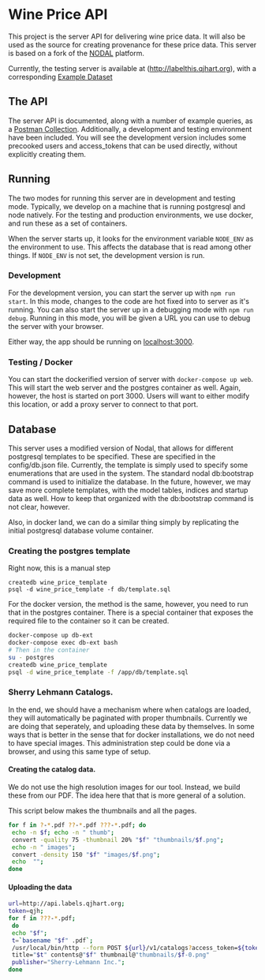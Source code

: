 # Wine Price API

This project is the server API for delivering wine price data. It will also be
used as the source for creating provenance for these price data.  This server is
based on a fork of the [NODAL](http://github.com/qjhart/nodal) platform.

Currently, the testing server is available at (http://labelthis.qjhart.org),
with a corresponding [Example Dataset](http://labelthis.qjhart.org/wine_prices)

## The API

The server API is documented, along with a number of example queries, as
a [Postman Collection](postman/api_collection.json).  Additionally, a
development and testing environment have been included.  You will see the
development version includes some precooked users and access_tokens that can be
used directly, without explicitly creating them.

## Running


The two modes for running this server are in development and testing mode.
Typically, we develop on a machine that is running postgresql and node natively.
For the testing and production environments, we use docker, and run these as a
set of containers.

When the server starts up, it looks for the environment variable ```NODE_ENV```
as the environment to use.  This affects the database that is read among other
things.  If ```NODE_ENV``` is not set, the development version is run.

### Development

For the development version, you can start the server up with ```npm run
start```.  In this mode, changes to the code are hot fixed into to server as
it's running.  You can also start the server up in a debugging mode with ```npm run
debug```.  Running in this mode, you will be given a URL you can use to debug
the server with your browser.

Either way, the app should be running on [localhost:3000](http://localhost:3000/).

### Testing / Docker

You can start the dockerified version of server with ```docker-compose up
web```. This will start the web server and the postgres container as well.
Again, however, the host is started on port 3000. Users will want to either
modify this location, or add a proxy server to connect to that port.

## Database

This server uses a modified version of Nodal, that allows for different
postgresql templates to be specified.  These are specified in the config/db.json file.
Currently, the template is simply used to specify some enumerations that are
used in the system.  The standard nodal db:bootstrap command is used to
initialize the database.  In the future, however, we may save more complete
templates, with the model tables, indices and startup data as well.  How to keep
that organized with the db:bootstrap command is not clear, however.

Also, in docker land, we can do a similar thing simply by replicating the
initial postgresql database volume container.

### Creating the postgres template

Right now, this is a manual step

```{bash}
createdb wine_price_template
psql -d wine_price_template -f db/template.sql
```

For the docker version, the method is the same, however, you need to run that in
the postgres container.  There is a special container that exposes the required
file to the container so it can be created.

``` bash
docker-compose up db-ext
docker-compose exec db-ext bash
# Then in the container
su - postgres
createdb wine_price_template
psql -d wine_price_template -f /app/db/template.sql
```

### Sherry Lehmann Catalogs.

In the end, we should have a mechanism where when catalogs are loaded, they will
automatically be paginated with proper thumbnails.  Currently we are doing that
seperately, and uploading these data by themselves.  In some ways that is better
in the sense that for docker installations, we do not need to have special
images.  This administration step could be done via a browser, and using this
same type of setup.

#### Creating the catalog data.

We do not use the high resolution images for our tool.  Instead, we build these
from our PDF.  The idea here that that is more general of a solution.

This script below makes the thumbnails and all the pages.

``` bash
for f in ?-*.pdf ??-*.pdf ???-*.pdf; do
 echo -n $f; echo -n " thumb";
 convert -quality 75 -thumbnail 20% "$f" "thumbnails/$f.png";
 echo -n " images";
 convert -density 150 "$f" "images/$f.png";
 echo  "";
done
```

#### Uploading the data

``` bash
url=http://api.labels.qjhart.org;
token=qjh;
for f in ???-*.pdf;
 do
 echo "$f";
 t=`basename "$f" .pdf`;
 /usr/local/bin/http --form POST ${url}/v1/catalogs?access_token=${token} \
 title="$t" contents@"$f" thumbnail@"thumbnails/$f-0.png"
 publisher="Sherry-Lehmann Inc.";
done
```
